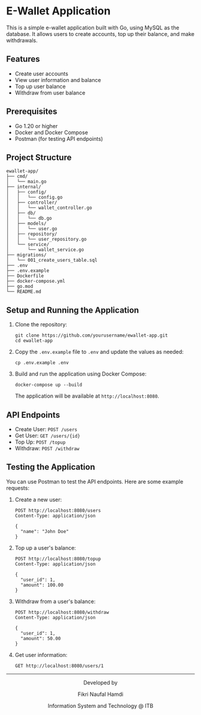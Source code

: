 # E-Wallet Application

This is a simple e-wallet application built with Go, using MySQL as the database. It allows users to create accounts, top up their balance, and make withdrawals.

## Features

- Create user accounts
- View user information and balance
- Top up user balance
- Withdraw from user balance

## Prerequisites

- Go 1.20 or higher
- Docker and Docker Compose
- Postman (for testing API endpoints)

## Project Structure

```
ewallet-app/
├── cmd/
│   └── main.go
├── internal/
│   ├── config/
│   │   └── config.go
│   ├── controller/
│   │   └── wallet_controller.go
│   ├── db/
│   │   └── db.go
│   ├── models/
│   │   └── user.go
│   ├── repository/
│   │   └── user_repository.go
│   └── service/
│       └── wallet_service.go
├── migrations/
│   └── 001_create_users_table.sql
├── .env
├── .env.example
├── Dockerfile
├── docker-compose.yml
├── go.mod
└── README.md
```

## Setup and Running the Application

1. Clone the repository:
   ```
   git clone https://github.com/yourusername/ewallet-app.git
   cd ewallet-app
   ```

2. Copy the `.env.example` file to `.env` and update the values as needed:
   ```
   cp .env.example .env
   ```

3. Build and run the application using Docker Compose:
   ```
   docker-compose up --build
   ```

   The application will be available at `http://localhost:8080`.

## API Endpoints

- Create User: `POST /users`
- Get User: `GET /users/{id}`
- Top Up: `POST /topup`
- Withdraw: `POST /withdraw`

## Testing the Application

You can use Postman to test the API endpoints. Here are some example requests:

1. Create a new user:
   ```
   POST http://localhost:8080/users
   Content-Type: application/json

   {
     "name": "John Doe"
   }
   ```

2. Top up a user's balance:
   ```
   POST http://localhost:8080/topup
   Content-Type: application/json

   {
     "user_id": 1,
     "amount": 100.00
   }
   ```

3. Withdraw from a user's balance:
   ```
   POST http://localhost:8080/withdraw
   Content-Type: application/json

   {
     "user_id": 1,
     "amount": 50.00
   }
   ```

4. Get user information:
   ```
   GET http://localhost:8080/users/1
   ```

---

<p align="center">Developed by</p>
<p align="center">Fikri Naufal Hamdi</p>
<p align="center">Information System and Technology @ ITB</p>